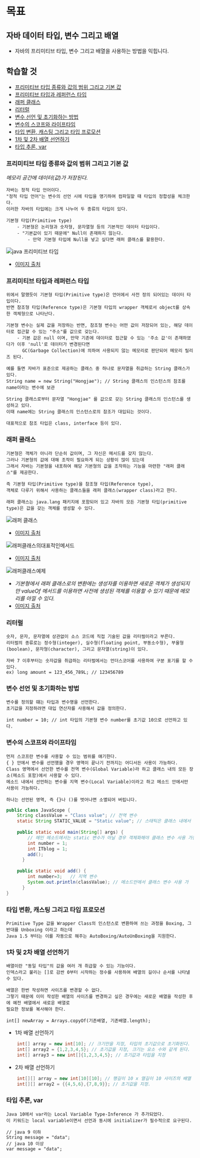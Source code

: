 # 목표
## 자바 데이터 타입, 변수 그리고 배열
- 자바의 프리미티브 타입, 변수 그리고 배열을 사용하는 방법을 익힙니다.

## 학습할 것
- [프리미티브 타입 종류와 값의 범위 그리고 기본 값](#프리미티브-타입-종류와-값의-범위-그리고-기본-값)
- [프리미티브 타입과 레퍼런스 타입](#프리미티브-타입과-레퍼런스-타입)
- [래퍼 클래스](#래퍼-클래스)
- [리터럴](#리터럴)
- [변수 선언 및 초기화하는 방법](#변수-선언-및-초기화하는-방법)
- [변수의 스코프와 라이프타임](#변수의-스코프와-라이프타임)
- [타입 변환, 캐스팅 그리고 타입 프로모션](#타입-변환,-캐스팅-그리고-타입-프로모션)
- [1차 및 2차 배열 선언하기](#1차-및-2차-배열-선언하기)
- [타입 추론, var](#타입-추론,-var)

### 프리미티브 타입 종류와 값의 범위 그리고 기본 값
*메모리 공간에 데이터(값)가 저장된다.*

    자바는 정적 타입 언어이다. 
    "정적 타입 언어"는 변수의 선언 시에 타입을 명기하여 컴파일할 때 타입의 정합성을 체크한다. 
    이러한 자바의 타입에는 크게 나누어 두 종류의 타입이 있다. 
    
    기본형 타입(Primitive type)
        - 기본형은 논리형과 숫자형, 문자열형 등의 기본적인 데이터 타입이다.
        - "기본값이 있기 때문에" Null이 존재하지 않는다.
            - 만약 기본형 타입에 Null을 넣고 싶다면 래퍼 클래스를 활용한다.

![java 프리미티브 타입](../image/java-primitive.png)
- [이미지 출처](https://gbsb.tistory.com/6)

### 프리미티브 타입과 레퍼런스 타입
    위에서 말했듯이 기본형 타입(Primitive type)은 언어에서 사전 정의 되어있는 데이터 타입이다. 
    반면 참조형 타입(Reference type)은 기본형 타입의 wrapper 객체로서 object를 상속한 객체형으로 나타난다.
    
    기본형 변수는 실제 값을 저장하는 반면, 참조형 변수는 어떤 값이 저장되어 있는, 해당 데이터로 접근할 수 있는 "주소"를 값으로 갖는다.
        - 기본 값은 null 이며, 만약 기존에 데이터로 접근할 수 있는 '주소 값'이 존재하였다가 이후 'null'로 데이터가 변경된다면
          GC(Garbage Collection)에 의하여 사용되지 않는 메모리로 판단되어 메모리 릴리즈 된다.
    
    예를 들면 자바가 표준으로 제공하는 클래스 중 하나로 문자열을 취급하는 String 클래스가 있다.
    String name = new String("Hongjae"); // String 클래스의 인스턴스의 참조를 name이라는 변수에 보관 
    
    String 클래스로부터 문자열 "Hongjae" 를 값으로 갖는 String 클래스의 인스턴스를 생성하고 있다.
    이때 name에는 String 클래스의 인스턴스로의 참조가 대입되는 것이다. 
         
    대표적으로 참조 타입은 class, interface 등이 있다.

### 래퍼 클래스
    기본형은 객체가 아니라 단순히 값이며, 그 자신은 메서드를 갖지 않는다.
    그러나 기본형의 값에 대해 조작이 필요하게 되는 상황이 많이 있는데
    그래서 자바는 기본형을 내포하여 해당 기본형의 값을 조작하는 기능을 마련한 "래퍼 클래스"를 제공한다.
     
    즉 기본형 타입(Primitive type)을 참조형 타입(Reference type), 
    객체로 다루기 위해서 사용하는 클래스들을 래퍼 클래스(wrapper class)라고 한다.
     
    래퍼 클래스는 java.lang 패키지에 포함되어 있고 자바의 모든 기본형 타입(primitive type)은 값을 갖는 객체를 생성할 수 있다.
     
![래퍼 클래스](../image/래퍼클래스.png)
- [이미지 출처](https://coding-factory.tistory.com/547)

![래퍼클래스의대표적인메서드](../image/래퍼클래스의대표적인메서드.png)
- [이미지 출처](https://m.blog.naver.com/PostView.nhn?blogId=javaking75&logNo=221274374923&proxyReferer=https:%2F%2Fwww.google.com%2F)

![래퍼클래스예제](../image/래퍼클래스예제.png)
- *기본형에서 래퍼 클래스로의 변환에는 생성자를 이용하면 새로운 객체가 생성되지만 valueOf 메서드를 이용하면 사전에 생성된 객체를 이용할 수 있기 때문에 메모리를 아낄 수 있다.*
- [이미지 출처](https://m.blog.naver.com/PostView.nhn?blogId=javaking75&logNo=221274374923&proxyReferer=https:%2F%2Fwww.google.com%2F)

 

### 리터럴
    숫자, 문자, 문자열에 상관없이 소스 코드에 직접 기술된 값을 리터럴이라고 부른다.
    리터럴의 종류로는 정수형(integer), 실수형(floating point, 부동소수형), 부울형(boolean), 문자형(character), 그리고 문자열(string)이 있다.
    
    자바 7 이후부터는 숫자값을 취급하는 리터럴에서는 언더스코어를 사용하여 구분 표기를 할 수 있다.
    ex) long amount = 123_456_789L; // 123456789
    
### 변수 선언 및 초기화하는 방법
    변수를 정의할 떄는 타입과 변수명을 선언한다.
    초기값을 지정하려면 대입 연산자를 사용해서 값을 정의한다.
    
    int number = 10; // int 타입의 기본형 변수 number를 초기값 10으로 선언하고 있다. 
  
### 변수의 스코프와 라이프타임
    먼저 스코프란 변수를 사용할 수 있는 범위를 얘기한다.
    { } 안에서 변수를 선언했을 경우 영역이 끝나기 전까지는 어디서든 사용이 가능하다.
    Class 영역에서 선언한 변수를 전역 변수(Global Variable)라 하고 클래스 내의 모든 장소(메소드 포함)에서 사용할 수 있다.
    메소드 내에서 선언하는 변수를 지역 변수(Local Variable)이라고 하고 메소드 안에서만 사용이 가능하다.
    
    하나는 선언된 영역, 즉 {}나 ()를 벗어나면 소멸되어 버립니다.
    
```java
public class JavaScope {
    String classValue = "Class value"; // 전역 변수
    static String STATIC_VALUE = "Static value"; // 스태틱은 클래스 내에서 공유되어 어디서나 사용 가능
    
    public static void main(String[] args) {
        // 메인 메소드에서는 static 변수가 아닐 경우 객체화해야 클래스 변수 사용 가능하다.
        int number = 1;
        int ITblog = 1;
        add();
      }
    
    public static void add() {
        int number=3;   // 지역 변수
        System.out.println(classValue); // 메소드안에서 클래스 변수 사용 가
      } 
}
```

### 타입 변환, 캐스팅 그리고 타입 프로모션
    Primitive Type 값을 Wrapper Class의 인스턴스로 변환하여 쓰는 과정을 Boxing, 그 반대를 Unboxing 이라고 하는데
    Java 1.5 부터는 이를 자동으로 해주는 AutoBoxing/AutoUnBoxing을 지원한다.
    
    
### 1차 및 2차 배열 선언하기
    배열이란 "동일 타입"의 값을 여러 개 취급할 수 있는 기능이다.
    인덱스라고 불리는 []로 감싼 0부터 시작하는 정수를 사용하여 배열의 길이나 순서를 나타낼 수 있다.
    
    배열은 한번 작성하면 사이즈를 변경할 수 없다.
    그렇기 때문에 이미 작성한 배열의 사이즈를 변경하고 싶은 경우에는 새로운 배열을 작성한 후에 예전 배열에서 새로운 배열로
    필요한 정보를 복사해야 한다.
    
    int[] newArray = Arrays.copyOf(기존배열, 기존배열.length);
    
- 1차 배열 선언하기
```java
    int[] array = new int[10]; // 크기만을 지정, 타입의 초기값으로 초기화된다.
    int[] array2 = {1,2,3,4,5}; // 초기값을 지정, 크기는 요소 수와 같게 된다.
    int[] array3 = new int[]{1,2,3,4,5}; // 초기값과 타입을 지정
```

- 2차 배열 선언하기
```java
    int[][] array = new int[10][10]; // 행길이 10 x 열길이 10 사이즈의 배열 선언.
    int[][] array2 = {{4,5,6},{7,8,9}}; // 초기값을 지정.
``` 
    
### 타입 추론, var
    Java 10에서 var라는 Local Variable Type-Inference 가 추가되었다.
    이 키워드는 local variable이면서 선언과 동시에 initializer가 필수적으로 요구된다.
    
    // java 9 이하
    String message = "data";
    // java 10 이상
    var message = "data";